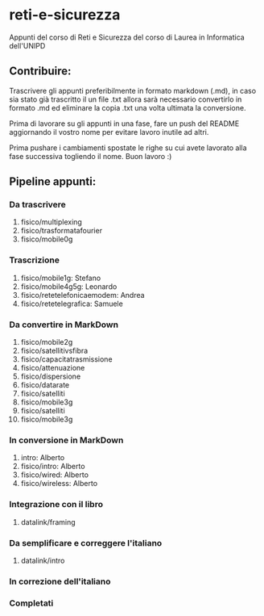 # reti-e-sicurezza
Appunti del corso di Reti e Sicurezza del corso di Laurea in Informatica dell'UNIPD

## Contribuire:
Trascrivere gli appunti preferibilmente in formato markdown (.md), in caso sia stato già trascritto il un file .txt allora sarà necessario convertirlo in formato .md ed eliminare la copia .txt una volta ultimata la conversione.

Prima di lavorare su gli appunti in una fase, fare un push del README aggiornando il vostro nome per evitare lavoro inutile ad altri.

Prima pushare i cambiamenti spostate le righe su cui avete lavorato alla fase successiva togliendo il nome. Buon lavoro :)

## Pipeline appunti:
### Da trascrivere
<ol>
    <li>fisico/multiplexing</li>
    <li>fisico/trasformatafourier</li>
    <li>fisico/mobile0g</li>
</ol>

### Trascrizione
<ol>
    <li>fisico/mobile1g: Stefano</l1>
    <li>fisico/mobile4g5g: Leonardo</li>
    <li>fisico/retetelefonicaemodem: Andrea</li>
    <li>fisico/retetelegrafica: Samuele</li>
</ol>

### Da convertire in MarkDown
<ol>
    <li>fisico/mobile2g</li>
    <li>fisico/satellitivsfibra</li>
    <li>fisico/capacitatrasmissione</li>
    <li>fisico/attenuazione</li>
    <li>fisico/dispersione</li>
    <li>fisico/datarate</li>
    <li>fisico/satelliti</li>
    <li>fisico/mobile3g</li>
    <li>fisico/satelliti</li>
    <li>fisico/mobile3g</li>
</ol>

### In conversione in MarkDown
<ol>
    <li>intro: Alberto</li>
    <li>fisico/intro: Alberto</li>
    <li>fisico/wired: Alberto</li>
    <li>fisico/wireless: Alberto</li>
</ol>

### Integrazione con il libro
<ol>
    <li>datalink/framing</li>
</ol>

### Da semplificare e correggere l'italiano
<ol>
    <li>datalink/intro</li>
</ol>

### In correzione dell'italiano
<ol>
</ol>

### Completati
<ol>
</ol>
